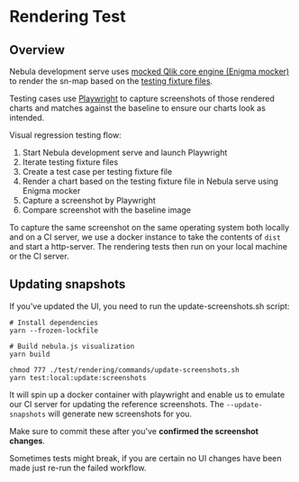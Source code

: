 # Rendering Test

## Overview

Nebula development serve uses [mocked Qlik core engine (Enigma mocker)](https://github.com/qlik-oss/nebula.js/blob/master/apis/enigma-mocker/README.md) to render the sn-map based on the [testing fixture files](https://github.com/qlik-oss/nebula.js/tree/master/commands/serve/docs).

Testing cases use [Playwright](https://playwright.dev/) to capture screenshots of those rendered charts and matches against the baseline to ensure our charts look as intended.

Visual regression testing flow:

1. Start Nebula development serve and launch Playwright
1. Iterate testing fixture files
1. Create a test case per testing fixture file
1. Render a chart based on the testing fixture file in Nebula serve using Enigma mocker
1. Capture a screenshot by Playwright
1. Compare screenshot with the baseline image

To capture the same screenshot on the same operating system both locally and on a CI server, we use a docker instance to take the contents of `dist` and start a http-server. The rendering tests then run on your local machine or the CI server.

## Updating snapshots

If you've updated the UI, you need to run the update-screenshots.sh script:

    # Install dependencies
    yarn --frozen-lockfile

    # Build nebula.js visualization
    yarn build

    chmod 777 ./test/rendering/commands/update-screenshots.sh
    yarn test:local:update:screenshots

It will spin up a docker container with playwright and enable us to emulate our CI server for updating the reference screenshots. The `--update-snapshots` will generate new screenshots for you.

Make sure to commit these after you've **confirmed the screenshot changes**.

Sometimes tests might break, if you are certain no UI changes have been made just re-run the failed workflow.

<!-- ## Test cases description -->

<!-- scenario_1.fix.js:  -->

